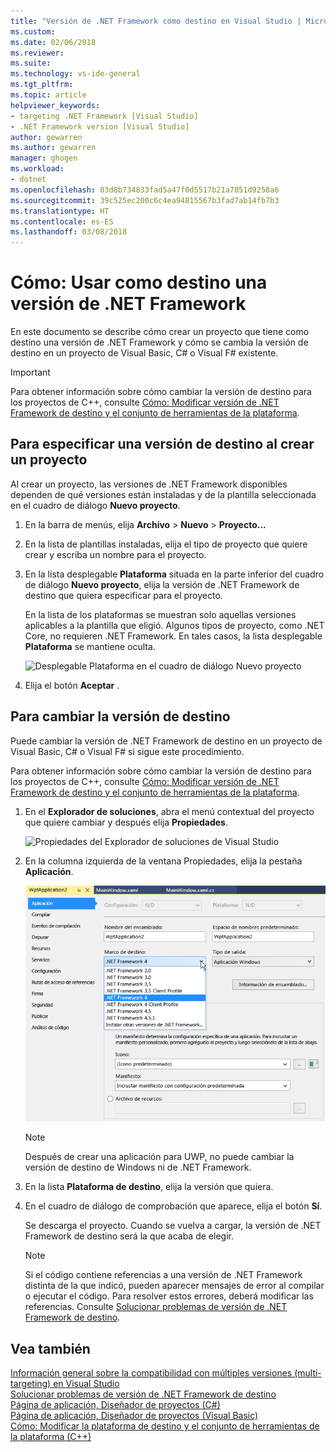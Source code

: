 ```yaml
---
title: "Versión de .NET Framework como destino en Visual Studio | Microsoft Docs"
ms.custom: 
ms.date: 02/06/2018
ms.reviewer: 
ms.suite: 
ms.technology: vs-ide-general
ms.tgt_pltfrm: 
ms.topic: article
helpviewer_keywords:
- targeting .NET Framework [Visual Studio]
- .NET Framework version [Visual Studio]
author: gewarren
ms.author: gewarren
manager: ghogen
ms.workload:
- dotnet
ms.openlocfilehash: 03d8b734833fad5a47f0d5517b21a7851d9258a6
ms.sourcegitcommit: 39c525ec200c6c4ea94815567b3fad7ab14fb7b3
ms.translationtype: HT
ms.contentlocale: es-ES
ms.lasthandoff: 03/08/2018
---
```

# <a name="how-to-target-a-version-of-the-net-framework"></a>Cómo: Usar como destino una versión de .NET Framework

En este documento se describe cómo crear un proyecto que tiene como destino una versión de .NET Framework y cómo se cambia la versión de destino en un proyecto de Visual Basic, C# o Visual F# existente.

> [!IMPORTANT]
> Para obtener información sobre cómo cambiar la versión de destino para los proyectos de C++, consulte [Cómo: Modificar versión de .NET Framework de destino y el conjunto de herramientas de la plataforma](/cpp/build/how-to-modify-the-target-framework-and-platform-toolset).

## <a name="to-target-a-version-when-you-create-a-project"></a>Para especificar una versión de destino al crear un proyecto

Al crear un proyecto, las versiones de .NET Framework disponibles dependen de qué versiones están instaladas y de la plantilla seleccionada en el cuadro de diálogo **Nuevo proyecto**.

1. En la barra de menús, elija **Archivo** > **Nuevo** > **Proyecto...**

1. En la lista de plantillas instaladas, elija el tipo de proyecto que quiere crear y escriba un nombre para el proyecto.

1. En la lista desplegable **Plataforma** situada en la parte inferior del cuadro de diálogo **Nuevo proyecto**, elija la versión de .NET Framework de destino que quiera especificar para el proyecto.

    En la lista de los plataformas se muestran solo aquellas versiones aplicables a la plantilla que eligió. Algunos tipos de proyecto, como .NET Core, no requieren .NET Framework. En tales casos, la lista desplegable **Plataforma** se mantiene oculta.

    ![Desplegable Plataforma en el cuadro de diálogo Nuevo proyecto](media/vside-newproject-framework.png)

1. Elija el botón **Aceptar** .

## <a name="to-change-the-targeted-version"></a>Para cambiar la versión de destino

Puede cambiar la versión de .NET Framework de destino en un proyecto de Visual Basic, C# o Visual F# si sigue este procedimiento.

Para obtener información sobre cómo cambiar la versión de destino para los proyectos de C++, consulte [Cómo: Modificar versión de .NET Framework de destino y el conjunto de herramientas de la plataforma](/cpp/build/how-to-modify-the-target-framework-and-platform-toolset).

1. En el **Explorador de soluciones**, abra el menú contextual del proyecto que quiere cambiar y después elija **Propiedades**.

    ![Propiedades del Explorador de soluciones de Visual Studio](../ide/media/vs_slnexplorer_properties.png "vs_slnExplorer_Properties")

1. En la columna izquierda de la ventana Propiedades, elija la pestaña **Aplicación**.

    ![Propiedades de aplicación de Visual Studio, pestaña Aplicación](../ide/media/vs_slnexplorer_properties_applicationtab.png "vs_slnExplorer_Properties_ApplicationTab")

    > [!NOTE]
    > Después de crear una aplicación para UWP, no puede cambiar la versión de destino de Windows ni de .NET Framework.

1. En la lista **Plataforma de destino**, elija la versión que quiera.

1. En el cuadro de diálogo de comprobación que aparece, elija el botón **Sí**.

    Se descarga el proyecto. Cuando se vuelva a cargar, la versión de .NET Framework de destino será la que acaba de elegir.

    > [!NOTE]
    > Si el código contiene referencias a una versión de .NET Framework distinta de la que indicó, pueden aparecer mensajes de error al compilar o ejecutar el código. Para resolver estos errores, deberá modificar las referencias. Consulte [Solucionar problemas de versión de .NET Framework de destino](../msbuild/troubleshooting-dotnet-framework-targeting-errors.md).

## <a name="see-also"></a>Vea también

[Información general sobre la compatibilidad con múltiples versiones (multi-targeting) en Visual Studio](../ide/visual-studio-multi-targeting-overview.md)  
[Solucionar problemas de versión de .NET Framework de destino](../msbuild/troubleshooting-dotnet-framework-targeting-errors.md)  
[Página de aplicación, Diseñador de proyectos (C#)](../ide/reference/application-page-project-designer-csharp.md)  
[Página de aplicación, Diseñador de proyectos (Visual Basic)](../ide/reference/application-page-project-designer-visual-basic.md)  
[Cómo: Modificar la plataforma de destino y el conjunto de herramientas de la plataforma (C++)](/cpp/build/how-to-modify-the-target-framework-and-platform-toolset)